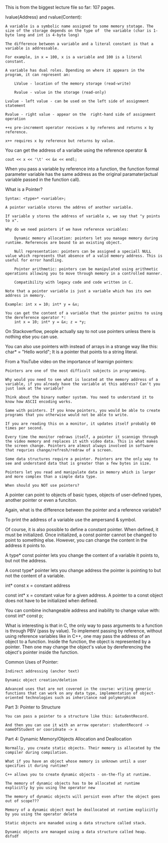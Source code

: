 This is from the biggest lecture file so far: 107 pages.

Ivalue(Address) and rvalue(Content):

    A variable is a symbolic name assigned to some memory stotage. The size of the storage depends on the type of  the variable (char is 1-byte long and int is 4-byte long)

    The difference between a variable and a literal constant is that a variable is addressable. 
    
    For example, in x = 100, x is a variable and 100 is a literal constant.

    A variable has dual roles. Dpending on where it appears in the program, it can represent an:

        LValue - location of the memory storage (read-write)

        Rvalue - value in the storage (read-only)

    Lvalue - left value - can be used on the left side of assignment statement 

    Rvalue - right value - appear on the  right-hand side of assignment operation 

    ++x pre-increment operator receives x by referens and returns x by reference.

    x++ requires x by reference but returns by value.

You can get the address of a varialbe using the reference operator &

    cout << x << '\t' << &x << endl;

When you pass a variable by reference into a function, the function formal parameter variable has the same address as the original paramater(actual variable passed in the function call).


What is a Pointer?

    Syntax: <type>* <variable>;

    A pointer variable stores the addres of another variable. 

    If variable y stores the address of variable x, we say that "y points to x".

    Why do we need pointers if we have reference variables:

        Dynamic memory allocation: pointers let you manage memory during runtime. References are bound to an existing object. 

        Null representation: pointers can be assigned a speciall NULL value which represents that absence of a valid memory address. This is useful for error handling. 

        Pointer arithmetic: pointers can be manipulated using arithmetic operations allowing you to move through memory in a controlled manner. 

        Compatibility with legacy code and code written in C. 

    Note that a pointer variable is just a variable which has its own address in memory. 

    Example: int x = 10; int* y = &x; 

    You can get the content of a variable that the pointer poitns to using the dereference operator *:
        int x = 10; int* y = &x; z = *y; 


On Stackoverflow, people actually say to not use pointers unless  there is nothing else you can use. 

You can also use pointers with instead of arrays in a strange way like this: char* = "Hello world"; It is a pointer that points to a string literal. 

From a YouTube video on the importance of learnign pointers: 

    Pointers are one of the most difficult subjects in programming. 

    Why would you need to see what is located at the memory address of a variable, if you already have the variable at this address? Can't you just look at the variable? 

    Think about the binary number system. You need to understand it to know how ASCII encoding works. 

    Same with pointers. If you know pointers, you would be able to create programs that you otherwise would not be able to write. 

    If you are reading this on a monitor, it updates itself probably 60 times per second. 

    Every time the monitor redraws itself, a pointer it scannign through the video memory and replaces it with video data. This is what makes the screen change. Pointers are almost always involved in software that requries change/refresh/redraw of a screen. 

    Some data structures require a pointer. Pointers are the only way to see and understand data that is greater than a few bytes in size. 

    Pointers let you read and manipulate data in memory which is larger and more complex than a simple data type. 

    When should you NOT use pointers? 


A pointer can point to objects of basic types, objects of user-defined types, another pointer or even a funciton. 

Again, what is the difference between the pointer and a reference variable? 

To print the address of a variable use the ampersand & symbol. 

Of course, it is also possible to define a constant pointer. When defined, it must be initialized. Once initialized, a const pointer cannot be changed to point to something else. However, you can change the content in the address it points to.

A type* const pointer lets you change the content of a variable it points to, but not the address. 

A const type* pointer lets you change address the pointer is pointing to but not the content of a variable. 

int* const x = constant address

const int* x = constant value for a given address. A pointer to a const object does not have to be initialized when defined. 

You can combine inchangeable address and inability to change value with: const int* const p; 

What is interesting is that in C, the only way to pass arguments to a function is through PBV (pass by value). To implement passing by reference, without using reference variables like in C++, one may pass the address of an object to a function. Inside the function, the object is represented by a pointer. Then one may change the object's value by dereferencing the object's pointer inside the function. 

Common Uses of Pointer: 

    Indirect addressing (anchor text)

    Dynamic object creation/deletion

    Advanced uses that are not covered in the course: writing generic functions that can work on any data type, implementation of object-oriented technologies such as inheritance nad polymorphism 

Part 3: Pointer to Structure 

    You can pass a pointer to a structure like this: &studentRecord.

    And then you can use it with an arrow operator: studentRecord -> nameOfStudent or cooridnate -> x 

Part 4: Dynamic Memory/Objects Allocation and Deallocation 

    Normally, you create static objects. Their memory is allocated by the compiler during compilation. 

    What if you have an object whose memory is unknown until a user specifies it during runtime? 

    C++ allows you to create dynamic objects - on-the-fly at runtime. 

    The memory of dynamic objects has to be allocated at runtime explicitly by you using the operator new

    The memory of dynamic objects will persist even after the object goes out of scope???

    Memory of a dynamic object must be deallocated at runtime explicitly by you using the operator delete

    Static objects are manaded using a data structure called stack.

    Dynamic objects are managed using a data structure called heap. 
    dsfsdf